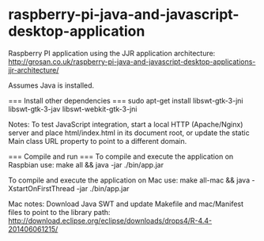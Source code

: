 raspberry-pi-java-and-javascript-desktop-application
====================================================

Raspberry PI application using the JJR application architecture:
http://grosan.co.uk/raspberry-pi-java-and-javascript-desktop-applications-jjr-architecture/

Assumes Java is installed.

=== Install other dependencies ===
sudo apt-get install libswt-gtk-3-jni libswt-gtk-3-jav libswt-webkit-gtk-3-jni

Notes:
To test JavaScript integration, start a local HTTP (Apache/Nginx) server and place html/index.html
in its document root, or update the static Main class URL property to point to a different domain.

=== Compile and run ===
To compile and execute the application on Raspbian use:
make all && java -jar ./bin/app.jar

To compile and execute the application on Mac use:
make all-mac && java -XstartOnFirstThread -jar ./bin/app.jar

Mac notes:
Download Java SWT and update Makefile and mac/Manifest files to point to the library path:
http://download.eclipse.org/eclipse/downloads/drops4/R-4.4-201406061215/